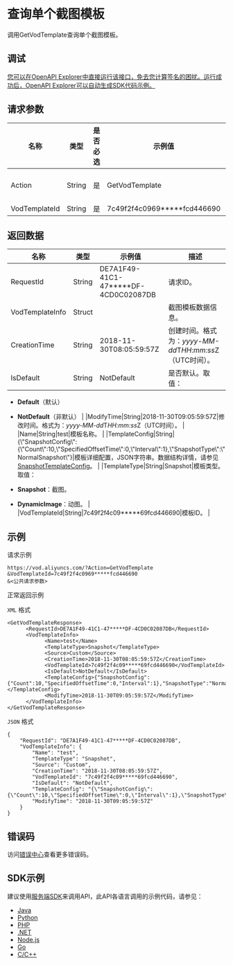 # 查询单个截图模板

调用GetVodTemplate查询单个截图模板。

## 调试

[您可以在OpenAPI Explorer中直接运行该接口，免去您计算签名的困扰。运行成功后，OpenAPI Explorer可以自动生成SDK代码示例。](https://api.aliyun.com/#product=vod&api=GetVodTemplate&type=RPC&version=2017-03-21)

## 请求参数

|名称|类型|是否必选|示例值|描述|
|--|--|----|---|--|
|Action|String|是|GetVodTemplate|系统规定参数。取值：**GetVodTemplate**。 |
|VodTemplateId|String|是|7c49f2f4c0969\*\*\*\*\*fcd446690|截图模板ID。 |

## 返回数据

|名称|类型|示例值|描述|
|--|--|---|--|
|RequestId|String|DE7A1F49-41C1-47\*\*\*\*\*DF-4CD0C02087DB|请求ID。 |
|VodTemplateInfo|Struct| |截图模板数据信息。 |
|CreationTime|String|2018-11-30T08:05:59:57Z|创建时间。格式为：*yyyy-MM-dd*T*HH:mm:ss*Z（UTC时间）。 |
|IsDefault|String|NotDefault|是否默认。取值：

 -   **Default**（默认）
-   **NotDefault**（非默认） |
|ModifyTime|String|2018-11-30T09:05:59:57Z|修改时间。格式为：*yyyy-MM-dd*T*HH:mm:ss*Z（UTC时间）。 |
|Name|String|test|模板名称。 |
|TemplateConfig|String|\{\\"SnapshotConfig\\":\{\\"Count\\":10,\\"SpecifiedOffsetTime\\":0,\\"Interval\\":1\},\\"SnapshotType\\":\\"NormalSnapshot\\"\}|模板详细配置，JSON字符串。数据结构详情，请参见[SnapshotTemplateConfig](~~98618~~)。 |
|TemplateType|String|Snapshot|模板类型。取值：

 -   **Snapshot**：截图。
-   **DynamicImage**：动图。 |
|VodTemplateId|String|7c49f2f4c09\*\*\*\*\*69fcd446690|模板ID。 |

## 示例

请求示例

```
https://vod.aliyuncs.com/?Action=GetVodTemplate
&VodTemplateId=7c49f2f4c0969*****fcd446690
&<公共请求参数>
```

正常返回示例

`XML` 格式

```
<GetVodTemplateResponse>
      <RequestId>DE7A1F49-41C1-47*****DF-4CD0C02087DB</RequestId>
      <VodTemplateInfo>
            <Name>test</Name>
            <TemplateType>Snapshot</TemplateType>
            <Source>Custom</Source>
            <CreationTime>2018-11-30T08:05:59:57Z</CreationTime>
            <VodTemplateId>7c49f2f4c09*****69fcd446690</VodTemplateId>
            <IsDefault>NotDefault</IsDefault>
            <TemplateConfig>{"SnapshotConfig":{"Count":10,"SpecifiedOffsetTime":0,"Interval":1},"SnapshotType":"NormalSnapshot"}</TemplateConfig>
            <ModifyTime>2018-11-30T09:05:59:57Z</ModifyTime>
      </VodTemplateInfo>
</GetVodTemplateResponse>
```

`JSON` 格式

```
{
    "RequestId": "DE7A1F49-41C1-47*****DF-4CD0C02087DB",
    "VodTemplateInfo": {
        "Name": "test",
        "TemplateType": "Snapshot",
        "Source": "Custom",
        "CreationTime": "2018-11-30T08:05:59:57Z",
        "VodTemplateId": "7c49f2f4c09*****69fcd446690",
        "IsDefault": "NotDefault",
        "TemplateConfig": "{\"SnapshotConfig\":{\"Count\":10,\"SpecifiedOffsetTime\":0,\"Interval\":1},\"SnapshotType\":\"NormalSnapshot\"}",
        "ModifyTime": "2018-11-30T09:05:59:57Z"
    }
}
```

## 错误码

访问[错误中心](https://error-center.alibabacloud.com/status/product/vod)查看更多错误码。

## SDK示例

建议使用[服务端SDK](~~101789~~)来调用API，此API各语言调用的示例代码，请参见：

-   [Java](~~61063~~)
-   [Python](~~61054~~)
-   [PHP](~~61069~~)
-   [.NET](~~84750~~)
-   [Node.js](~~101396~~)
-   [Go](~~101411~~)
-   [C/C++](~~101261~~)

